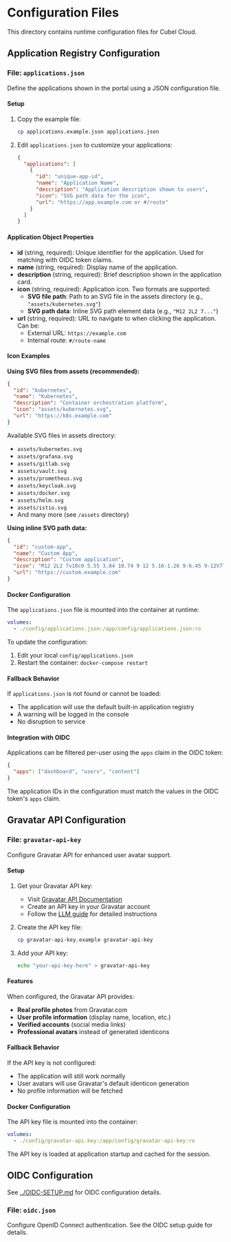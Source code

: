 # Configuration Files

This directory contains runtime configuration files for Cubel Cloud.

## Application Registry Configuration

### File: `applications.json`

Define the applications shown in the portal using a JSON configuration file.

#### Setup

1. Copy the example file:

   ```bash
   cp applications.example.json applications.json
   ```

2. Edit `applications.json` to customize your applications:
   ```json
   {
     "applications": [
       {
         "id": "unique-app-id",
         "name": "Application Name",
         "description": "Application description shown to users",
         "icon": "SVG path data for the icon",
         "url": "https://app.example.com or #/route"
       }
     ]
   }
   ```

#### Application Object Properties

- **id** (string, required): Unique identifier for the application. Used for matching with OIDC token claims.
- **name** (string, required): Display name of the application.
- **description** (string, required): Brief description shown in the application card.
- **icon** (string, required): Application icon. Two formats are supported:
  - **SVG file path**: Path to an SVG file in the assets directory (e.g., `"assets/kubernetes.svg"`)
  - **SVG path data**: Inline SVG path element data (e.g., `"M12 2L2 7..."`)
- **url** (string, required): URL to navigate to when clicking the application. Can be:
  - External URL: `https://example.com`
  - Internal route: `#/route-name`

#### Icon Examples

**Using SVG files from assets (recommended):**

```json
{
  "id": "kubernetes",
  "name": "Kubernetes",
  "description": "Container orchestration platform",
  "icon": "assets/kubernetes.svg",
  "url": "https://k8s.example.com"
}
```

Available SVG files in assets directory:

- `assets/kubernetes.svg`
- `assets/grafana.svg`
- `assets/gitlab.svg`
- `assets/vault.svg`
- `assets/prometheus.svg`
- `assets/keycloak.svg`
- `assets/docker.svg`
- `assets/helm.svg`
- `assets/istio.svg`
- And many more (see `/assets` directory)

**Using inline SVG path data:**

```json
{
  "id": "custom-app",
  "name": "Custom App",
  "description": "Custom application",
  "icon": "M12 2L2 7v10c0 5.55 3.84 10.74 9 12 5.16-1.26 9-6.45 9-12V7l-10-5z",
  "url": "https://custom.example.com"
}
```

#### Docker Configuration

The `applications.json` file is mounted into the container at runtime:

```yaml
volumes:
  - ./config/applications.json:/app/config/applications.json:ro
```

To update the configuration:

1. Edit your local `config/applications.json`
2. Restart the container: `docker-compose restart`

#### Fallback Behavior

If `applications.json` is not found or cannot be loaded:

- The application will use the default built-in application registry
- A warning will be logged in the console
- No disruption to service

#### Integration with OIDC

Applications can be filtered per-user using the `apps` claim in the OIDC token:

```json
{
  "apps": ["dashboard", "users", "content"]
}
```

The application IDs in the configuration must match the values in the OIDC token's `apps` claim.

## Gravatar API Configuration

### File: `gravatar-api-key`

Configure Gravatar API for enhanced user avatar support.

#### Setup

1. Get your Gravatar API key:
   - Visit [Gravatar API Documentation](https://docs.gravatar.com/rest/getting-started/)
   - Create an API key in your Gravatar account
   - Follow the [LLM guide](https://docs.gravatar.com/guides/llms-txt/) for detailed instructions

2. Create the API key file:

   ```bash
   cp gravatar-api-key.example gravatar-api-key
   ```

3. Add your API key:
   ```bash
   echo "your-api-key-here" > gravatar-api-key
   ```

#### Features

When configured, the Gravatar API provides:

- **Real profile photos** from Gravatar.com
- **User profile information** (display name, location, etc.)
- **Verified accounts** (social media links)
- **Professional avatars** instead of generated identicons

#### Fallback Behavior

If the API key is not configured:

- The application will still work normally
- User avatars will use Gravatar's default identicon generation
- No profile information will be fetched

#### Docker Configuration

The API key file is mounted into the container:

```yaml
volumes:
  - ./config/gravatar-api-key:/app/config/gravatar-api-key:ro
```

The API key is loaded at application startup and cached for the session.

## OIDC Configuration

See [../OIDC-SETUP.md](../OIDC-SETUP.md) for OIDC configuration details.

### File: `oidc.json`

Configure OpenID Connect authentication. See the OIDC setup guide for details.
